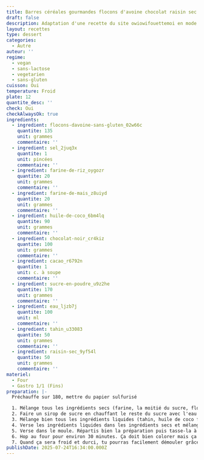 ```yaml
---
title: Barres céréales gourmandes flocons d'avoine chocolat raisin sec sans gluten
draft: false
description: Adaptation d'une recette du site owiowifouettemoi en mode vegan et moins cher
layout: recettes
type: dessert
categories:
  - Autre
auteur: ''
regime:
  - vegan
  - sans-lactose
  - vegetarien
  - sans-gluten
cuisson: Oui
temperature: Froid
plate: 12
quantite_desc: ''
check: Oui
checkAlwaysOk: true
ingredients:
  - ingredient: flocons-davoine-sans-gluten_02w66c
    quantite: 135
    unit: grammes
    commentaire: ''
  - ingredient: sel_2juq3x
    quantite: 1
    unit: pincées
    commentaire: ''
  - ingredient: farine-de-riz_oygozr
    quantite: 20
    unit: grammes
    commentaire: ''
  - ingredient: farine-de-mais_z8uiyd
    quantite: 20
    unit: grammes
    commentaire: ''
  - ingredient: huile-de-coco_6bm4lq
    quantite: 90
    unit: grammes
    commentaire: ''
  - ingredient: chocolat-noir_cr4kiz
    quantite: 100
    unit: grammes
    commentaire: ''
  - ingredient: cacao_r6792n
    quantite: 1
    unit: c. à soupe
    commentaire: ''
  - ingredient: sucre-en-poudre_u9z2he
    quantite: 170
    unit: grammes
    commentaire: ''
  - ingredient: eau_ljzb7j
    quantite: 100
    unit: ml
    commentaire: ''
  - ingredient: tahin_u33083
    quantite: 50
    unit: grammes
    commentaire: ''
  - ingredient: raisin-sec_9yf54l
    quantite: 50
    unit: grammes
    commentaire: ''
materiel:
  - Four
  - Gastro 1/1 (Fins)
preparation: |-
  Préchauffe sur 180, mettre du papier sulfurisé

  1. Mélange tous les ingrédients secs (farine, la moitié du sucre, flocons d'avoine, cacao, sel, raisins, chocolat en pépites) dans un grand bol
  2. Faire un sirop de sucre en chauffant le reste du sucre avec l'eau  (à la base c'est du sirop d'érable dans cette recette mais c'est moins cher comme ça, possible de mettre du sirop d'érable si vous voulez)
  3. Mélange bien tous les ingrédients liquides (tahin, huile de coco fondue, sirop de sucre) dans un autre bol
  4. Verse les ingrédients liquides dans les ingrédients secs et mélange pour tout bien incorporer.
  5. Verse dans le moule. Répartis bien la préparation puis tasse-la à l’aide du cul d’un verre ou d’un bout de papier cuisson.
  6. Hop au four pour environ 30 minutes. Ça doit bien colorer mais ça a quand même l'air pas encore cuit quand ça sort si on veut un truc moelleux. Laisse complètement refroidir dans le moule posé sur une grille (sinon ça tombera en morceaux).
  7. Quand ça sera froid et durci, tu pourras facilement démouler grâce  aux pans de papier cuisson et découper en barres ou carrés (à l’aide d’un bon couteau si c'est bien cuit). Conserve dans un récipient hermétique.
publishDate: 2025-07-24T16:34:00.000Z
---
```


